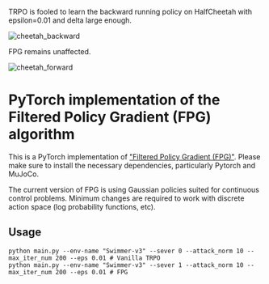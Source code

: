 TRPO is fooled to learn the backward running policy on HalfCheetah with epsilon=0.01 and delta large enough.

![cheetah_backward](https://user-images.githubusercontent.com/18234564/109559118-e7116e00-7a9f-11eb-8f6e-06daf3eb8ebf.gif)

FPG remains unaffected.

![cheetah_forward](https://user-images.githubusercontent.com/18234564/109559179-fabcd480-7a9f-11eb-9459-51c423d0ecaa.gif)


# PyTorch implementation of the Filtered Policy Gradient (FPG) algorithm

This is a PyTorch implementation of ["Filtered Policy Gradient (FPG)"](https://arxiv.org/abs/2102.05800). Please make sure to install the necessary dependencies, particularly Pytorch and MuJoCo.

The current version of FPG is using Gaussian policies suited for continuous control problems. Minimum changes are required to work with discrete action space (log probability functions, etc).

## Usage

```
python main.py --env-name "Swimmer-v3" --sever 0 --attack_norm 10 --max_iter_num 200 --eps 0.01 # Vanilla TRPO
python main.py --env-name "Swimmer-v3" --sever 1 --attack_norm 10 --max_iter_num 200 --eps 0.01 # FPG
```
